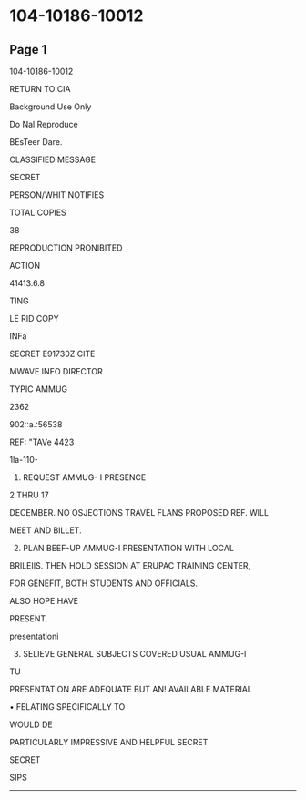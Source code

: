 # 104-10186-10012

## Page 1

104-10186-10012

RETURN TO CIA

Background Use Only

Do Nal Reproduce

BEsTeer Dare.

CLASSIFIED MESSAGE

SECRET

PERSON/WHIT NOTIFIES

TOTAL COPIES

38

REPRODUCTION PRONIBITED

ACTION

41413.6.8

TING

LE RID COPY

INFa

SECRET E91730Z CITE

MWAVE INFO DIRECTOR

TYPIC AMMUG

2362

902::a.:56538

REF: "TAVe 4423

1la-110-

1. REQUEST AMMUG- I PRESENCE

2 THRU 17

DECEMBER. NO OSJECTIONS TRAVEL FLANS PROPOSED REF. WILL

MEET AND BILLET.

2. PLAN BEEF-UP AMMUG-I PRESENTATION WITH LOCAL

BRILEIIS. THEN HOLD SESSION AT ERUPAC TRAINING CENTER,

FOR GENEFIT, BOTH STUDENTS AND OFFICIALS.

ALSO HOPE HAVE

PRESENT.

presentationi

3. SELIEVE GENERAL SUBJECTS COVERED USUAL AMMUG-I

TU

PRESENTATION ARE ADEQUATE BUT AN! AVAILABLE MATERIAL

• FELATING SPECIFICALLY TO

WOULD DE

PARTICULARLY IMPRESSIVE AND HELPFUL SECRET

SECRET

SIPS

---

